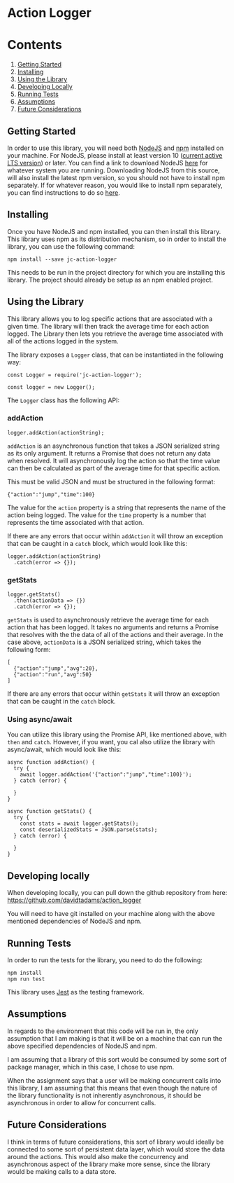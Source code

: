 # Action Logger

# Contents

1. [Getting Started](#getting-started)
2. [Installing](#installing)
3. [Using the Library](#using-the-library)
4. [Developing Locally](#developing-locally)
5. [Running Tests](#running-tests)
6. [Assumptions](#assumptions)
7. [Future Considerations](#future-considerations)

## Getting Started

In order to use this library, you will need both [NodeJS](https://nodejs.org/en/) and [npm](https://docs.npmjs.com/about-npm/) installed on your machine. For NodeJS, please install at least version 10 ([current active LTS version](https://nodejs.org/en/about/releases/)) or later. You can find a link to download NodeJS [here](https://nodejs.org/en/download/) for whatever system you are running. Downloading NodeJS from this source, will also install the latest npm version, so you should not have to install npm separately. If for whatever reason, you would like to install npm separately, you can find instructions to do so [here](https://docs.npmjs.com/downloading-and-installing-node-js-and-npm).

## Installing

Once you have NodeJS and npm installed, you can then install this library. This library uses npm as its distribution mechanism, so in order to install the library, you can use the following command:

```
npm install --save jc-action-logger
```

This needs to be run in the project directory for which you are installing this library. The project should already be setup as an npm enabled project.

## Using the Library

This library allows you to log specific actions that are associated with a given time. The library will then track the average time for each action logged. The Library then lets you retrieve the average time associated with all of the actions logged in the system.

The library exposes a `Logger` class, that can be instantiated in the following way:

```
const Logger = require('jc-action-logger');

const logger = new Logger();
```

The `Logger` class has the following API:

### addAction

```
logger.addAction(actionString);
```

`addAction` is an asynchronous function that takes a JSON serialized string as its only argument. It returns a Promise that does not return any data when resolved. It will asynchronously log the action so that the time value can then be calculated as part of the average time for that specific action.

This must be valid JSON and must be structured in the following format:

```
{"action":"jump","time":100}
```

The value for the `action` property is a string that represents the name of the action being logged. The value for the `time` property is a number that represents the time associated with that action.

If there are any errors that occur within `addAction` it will throw an exception that can be caught in a `catch` block, which would look like this:

```
logger.addAction(actionString)
  .catch(error => {});
```

### getStats

```
logger.getStats()
  .then(actionData => {})
  .catch(error => {});
```

`getStats` is used to asynchronously retrieve the average time for each action that has been logged. It takes no arguments and returns a Promise that resolves with the the data of all of the actions and their average. In the case above, `actionData` is a JSON serialized string, which takes the following form:

```
[
  {"action":"jump","avg":20},
  {"action":"run","avg":50}
]
```

If there are any errors that occur within `getStats` it will throw an exception that can be caught in the `catch` block.

### Using async/await

You can utilize this library using the Promise API, like mentioned above, with `then` and `catch`. However, if you want, you cal also utilize the library with async/await, which would look like this:

```
async function addAction() {
  try {
    await logger.addAction('{"action":"jump","time":100}');
  } catch (error) {

  }
}
```

```
async function getStats() {
  try {
    const stats = await logger.getStats();
    const deserializedStats = JSON.parse(stats);
  } catch (error) {

  }
}
```

## Developing locally

When developing locally, you can pull down the github repository from here: https://github.com/davidtadams/action_logger

You will need to have git installed on your machine along with the above mentioned dependencies of NodeJS and npm.

## Running Tests

In order to run the tests for the library, you need to do the following:

```
npm install
npm run test
```

This library uses [Jest](https://jestjs.io/) as the testing framework.

## Assumptions

In regards to the environment that this code will be run in, the only assumption that I am making is that it will be on a machine that can run the above specified dependencies of NodeJS and npm.

I am assuming that a library of this sort would be consumed by some sort of package manager, which in this case, I chose to use npm.

When the assignment says that a user will be making concurrent calls into this library, I am assuming that this means that even though the nature of the library functionality is not inherently asynchronous, it should be asynchronous in order to allow for concurrent calls.

## Future Considerations

I think in terms of future considerations, this sort of library would ideally be connected to some sort of persistent data layer, which would store the data around the actions. This would also make the concurrency and asynchronous aspect of the library make more sense, since the library would be making calls to a data store.
